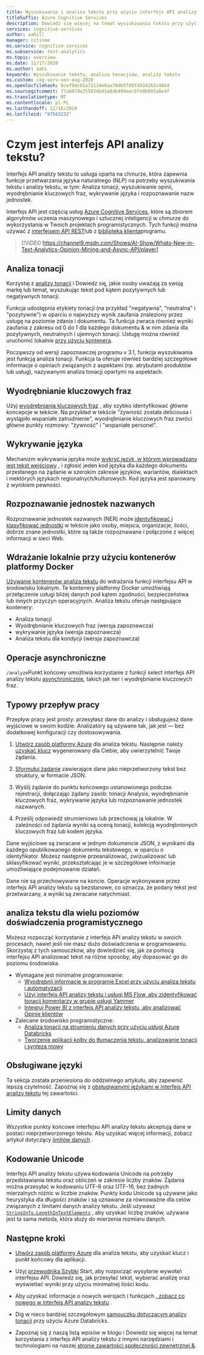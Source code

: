 ```yaml
---
title: Wyszukiwanie i analiza tekstu przy użyciu interfejs API analizy tekstu platformy Azure Cognitive Services
titleSuffix: Azure Cognitive Services
description: Dowiedz się więcej na temat wyszukiwania tekstu przy użyciu interfejs API analizy tekstu. Służy do analizy tonacji, wykrywania języka i innych form przetwarzania języka naturalnego.
services: cognitive-services
author: aahill
manager: nitinme
ms.service: cognitive-services
ms.subservice: text-analytics
ms.topic: overview
ms.date: 11/17/2020
ms.author: aahi
keywords: Wyszukiwanie tekstu, analiza tonacjiów, analizy tekstu
ms.custom: cog-serv-seo-aug-2020
ms.openlocfilehash: 6cef9dc65a72134e0aa70db5f89f4934263c48b4
ms.sourcegitcommit: 77ab078e255034bd1a8db499eec6fe9b093a8e4f
ms.translationtype: MT
ms.contentlocale: pl-PL
ms.lasthandoff: 12/16/2020
ms.locfileid: "97563232"
---
```

# <a name="what-is-the-text-analytics-api"></a>Czym jest interfejs API analizy tekstu?

Interfejs API analizy tekstu to usługa oparta na chmurze, która zapewnia funkcje przetwarzania języka naturalnego (NLP) na potrzeby wyszukiwania tekstu i analizy tekstu, w tym: Analiza tonacji, wyszukiwanie opinii, wyodrębnianie kluczowych fraz, wykrywanie języka i rozpoznawanie nazw jednostek.

Interfejs API jest częścią usług [Azure Cognitive Services](../index.yml), które są zbiorem algorytmów uczenia maszynowego i sztucznej inteligencji w chmurze do wykorzystania w Twoich projektach programistycznych. Tych funkcji można używać z [interfejsem API REST](https://westus.dev.cognitive.microsoft.com/docs/services/TextAnalytics-V2-1/)lub z [biblioteką klienta](quickstarts/client-libraries-rest-api.md)programu.

> [!VIDEO https://channel9.msdn.com/Shows/AI-Show/Whats-New-in-Text-Analytics-Opinion-Mining-and-Async-API/player]

## <a name="sentiment-analysis"></a>Analiza tonacji

Korzystaj z [analizy tonacji](how-tos/text-analytics-how-to-sentiment-analysis.md) i Dowiedz się, jakie osoby uważają za swoją markę lub temat, wyszukując tekst pod kątem pozytywnych lub negatywnych tonacji. 

Funkcja udostępnia etykiety tonacji (na przykład "negatywna", "neutralna" i "pozytywne") w oparciu o najwyższy wynik zaufania znaleziony przez usługę na poziomie zdania i dokumentu. Ta funkcja zwraca również wyniki zaufania z zakresu od 0 do 1 dla każdego dokumentu & w nim zdania dla pozytywnych, neutralnych i ujemnych tonacji. Usługę można również uruchomić lokalnie [przy użyciu kontenera](how-tos/text-analytics-how-to-install-containers.md).

Począwszy od wersji zapoznawczej programu v 3.1, funkcja wyszukiwania jest funkcją analiza tonacji. Funkcja ta oferuje również bardziej szczegółowe informacje o opiniach związanych z aspektami (np. atrybutami produktów lub usług), nazywanymi analiza tonacji opartymi na aspektach.

## <a name="key-phrase-extraction"></a>Wyodrębnianie kluczowych fraz

Użyj [wyodrębniania kluczowych fraz](how-tos/text-analytics-how-to-keyword-extraction.md) , aby szybko identyfikować główne koncepcje w tekście. Na przykład w tekście "żywność została deliciousa i wystąpiło wspaniałe zatrudnienie", wyodrębnianie kluczowych fraz zwróci główne punkty rozmowy: "żywność" i "wspaniałe personel".

## <a name="language-detection"></a>Wykrywanie języka

Mechanizm wykrywania języka może [wykryć język, w którym wprowadzany jest tekst wejściowy](how-tos/text-analytics-how-to-language-detection.md) , i zgłosić jeden kod języka dla każdego dokumentu przesłanego na żądanie w szerokim zakresie języków, wariantów, dialektach i niektórych językach regionalnych/kulturowych. Kod języka jest sparowany z wynikiem pewności.

## <a name="named-entity-recognition"></a>Rozpoznawanie jednostek nazwanych

Rozpoznawanie jednostek nazwanych (NER) może [identyfikować i klasyfikować jednostki](how-tos/text-analytics-how-to-entity-linking.md) w tekście jako osoby, miejsca, organizacje, ilości, dobrze znane jednostki, które są także rozpoznawane i połączone z więcej informacji w sieci Web.

## <a name="deploy-on-premises-using-docker-containers"></a>Wdrażanie lokalnie przy użyciu kontenerów platformy Docker

[Używanie kontenerów analiza tekstu](how-tos/text-analytics-how-to-install-containers.md) do wdrażania funkcji interfejsu API w środowisku lokalnym. Te kontenery platformy Docker umożliwiają przełączenie usługi bliżej danych pod kątem zgodności, bezpieczeństwa lub innych przyczyn operacyjnych. Analiza tekstu oferuje następujące kontenery:

* Analiza tonacji
* Wyodrębnianie kluczowych fraz (wersja zapoznawcza)
* wykrywanie języka (wersja zapoznawcza)
* Analiza tekstu dla kondycji (wersja zapoznawcza)

## <a name="asynchronous-operations"></a>Operacje asynchroniczne

`/analyze`Punkt końcowy umożliwia korzystanie z funkcji select interfejs API analizy tekstu [asynchronicznie](how-tos/text-analytics-how-to-call-api.md), takich jak ner i wyodrębnianie kluczowych fraz.

## <a name="typical-workflow"></a>Typowy przepływ pracy

Przepływ pracy jest prosty: przesyłasz dane do analizy i obsługujesz dane wyjściowe w swoim kodzie. Analizatory są używane tak, jak jest — bez dodatkowej konfiguracji czy dostosowywania.

1. [Utwórz zasób platformy Azure](how-tos/text-analytics-how-to-call-api.md) dla analiza tekstu. Następnie należy [uzyskać klucz](how-tos/text-analytics-how-to-call-api.md) wygenerowany dla Ciebie, aby uwierzytelnić Twoje żądania.

2. [Sformułuj żądanie](how-tos/text-analytics-how-to-call-api.md#json-schema) zawierające dane jako nieprzetworzony tekst bez struktury, w formacie JSON.

3. Wyślij żądanie do punktu końcowego ustanowionego podczas rejestracji, dołączając żądany zasób: tonacji Analysis, wyodrębnianie kluczowych fraz, wykrywanie języka lub rozpoznawanie jednostek nazwanych.

4. Prześlij odpowiedź strumieniowo lub przechowaj ją lokalnie. W zależności od żądania wyniki są oceną tonacji, kolekcją wyodrębnionych kluczowych fraz lub kodem języka.

Dane wyjściowe są zwracane w jednym dokumencie JSON, z wynikami dla każdego opublikowanego dokumentu tekstowego, w oparciu o identyfikator. Możesz następnie przeanalizować, zwizualizować lub sklasyfikować wyniki, przekształcając je w szczegółowe informacje umożliwiające podejmowanie działań.

Dane nie są przechowywane na koncie. Operacje wykonywane przez interfejs API analizy tekstu są bezstanowe, co oznacza, że podany tekst jest przetwarzany, a wyniki są zwracane natychmiast.

## <a name="text-analytics-for-multiple-programming-experience-levels"></a>analiza tekstu dla wielu poziomów doświadczenia programistycznego

Możesz rozpocząć korzystanie z interfejs API analizy tekstu w swoich procesach, nawet jeśli nie masz dużo doświadczenia w programowaniu. Skorzystaj z tych samouczków, aby dowiedzieć się, jak za pomocą interfejsu API analizować tekst na różne sposoby, aby dopasować go do poziomu środowiska. 

* Wymagane jest minimalne programowanie:
    * [Wyodrębnij informacje w programie Excel przy użyciu analiza tekstu i automatyzacji](tutorials/extract-excel-information.md)
    * [Użyj interfejs API analizy tekstu i usługi MS Flow, aby zidentyfikować tonacji komentarzy w grupie usługi Yammer](/Yammer/integrate-yammer-with-other-apps/sentiment-analysis-flow-azure?bc=%2f%2fazure%2fbread%2ftoc.json&toc=%2f%2fazure%2fcognitive-services%2ftext-analytics%2ftoc.json)
    * [Integruj Power BI z interfejs API analizy tekstu, aby analizować Opinie klientów](tutorials/tutorial-power-bi-key-phrases.md)
* Zalecane środowisko programistyczne:
    * [Analiza tonacji na strumieniu danych przy użyciu usługi Azure Databricks](/azure/databricks/scenarios/databricks-sentiment-analysis-cognitive-services?bc=%2f%2fazure%2fbread%2ftoc.json&toc=%2f%2fazure%2fcognitive-services%2ftext-analytics%2ftoc.json)
    * [Tworzenie aplikacji kolby do tłumaczenia tekstu, analizowanie tonacji i synteza mowy](../translator/tutorial-build-flask-app-translation-synthesis.md?bc=%2f%2fazure%2fbread%2ftoc.json&toc=%2f%2fazure%2fcognitive-services%2ftext-analytics%2ftoc.json)


<a name="supported-languages"></a>

## <a name="supported-languages"></a>Obsługiwane języki

Ta sekcja została przeniesiona do oddzielnego artykułu, aby zapewnić lepszą czytelność. Zapoznaj się z [obsługiwanymi językami w interfejs API analizy tekstu](./language-support.md) tej zawartości.

<a name="data-limits"></a>

## <a name="data-limits"></a>Limity danych

Wszystkie punkty końcowe interfejsu API analizy tekstu akceptują dane w postaci nieprzetworzonego tekstu. Aby uzyskać więcej informacji, zobacz artykuł dotyczący [limitów danych](concepts/data-limits.md) .

## <a name="unicode-encoding"></a>Kodowanie Unicode

Interfejs API analizy tekstu używa kodowania Unicode na potrzeby przedstawiania tekstu oraz obliczeń w zakresie liczby znaków. Żądania można przesyłać w kodowaniu UTF-8 oraz UTF-16, bez żadnych mierzalnych różnic w liczbie znaków. Punkty kodu Unicode są używane jako heurystyka dla długości znaków i są uznawane za równoważne dla celów związanych z limitami danych analizy tekstu. Jeśli używasz [`StringInfo.LengthInTextElements`](/dotnet/api/system.globalization.stringinfo.lengthintextelements) , aby uzyskać liczbę znaków, używana jest ta sama metoda, która służy do mierzenia rozmiaru danych.

## <a name="next-steps"></a>Następne kroki

+ [Utwórz zasób platformy Azure](../cognitive-services-apis-create-account.md) dla analiza tekstu, aby uzyskać klucz i punkt końcowy dla aplikacji.

+ Użyj [przewodnika Szybki](quickstarts/client-libraries-rest-api.md) Start, aby rozpocząć wysyłanie wywołań interfejsu API. Dowiedz się, jak przesyłać tekst, wybierać analizę oraz wyświetlać wyniki przy użyciu minimalnej ilości kodu.

+ Aby uzyskać informacje o nowych wersjach i funkcjach [, zobacz co nowego w interfejs API analizy tekstu](whats-new.md) .

+ Dig w nieco bardziej szczegółowym [samouczku dotyczącym analizy tonacji](/azure/databricks/scenarios/databricks-sentiment-analysis-cognitive-services) przy użyciu Azure Databricks.

+ Zapoznaj się z naszą listą wpisów w blogu i Dowiedz się więcej na temat korzystania z interfejs API analizy tekstu z innymi narzędziami i technologiami na naszej [stronie zawartości społeczności zewnętrznej &](text-analytics-resource-external-community.md).
